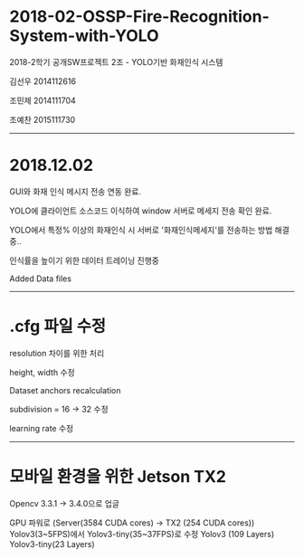 # 2018-02-OSSP-Fire-Recognition-System-with-YOLO
2018-2학기 공개SW프로젝트 2조 - YOLO기반 화재인식 시스템 

김선우 2014112616

조민제 2014111704

조예찬 2015111730

-------------------------------------------------------

# 2018.12.02

GUI와 화재 인식 메시지 전송 연동 완료.

YOLO에 클라이언트 소스코드 이식하여 window 서버로 메세지 전송 확인 완료.

YOLO에서 특정% 이상의 화재인식 시 서버로 '화재인식메세지'를 전송하는 방법 해결중..

인식률을 높이기 위한 데이터 트레이닝 진행중

Added Data files

--------------------------------------------------------

# .cfg 파일 수정

resolution 차이를 위한 처리

height, width 수정

Dataset anchors recalculation

subdivision = 16 -> 32 수정

learning rate 수정

--------------------------------------------------------

# 모바일 환경을 위한 Jetson TX2
Opencv 3.3.1 -> 3.4.0으로 업글

GPU 파워로 (Server(3584 CUDA cores) -> TX2 (254 CUDA cores)) 
Yolov3(3~5FPS)에서 Yolov3-tiny(35~37FPS)로 수정 
Yolov3 (109 Layers)
Yolov3-tiny(23 Layers)
